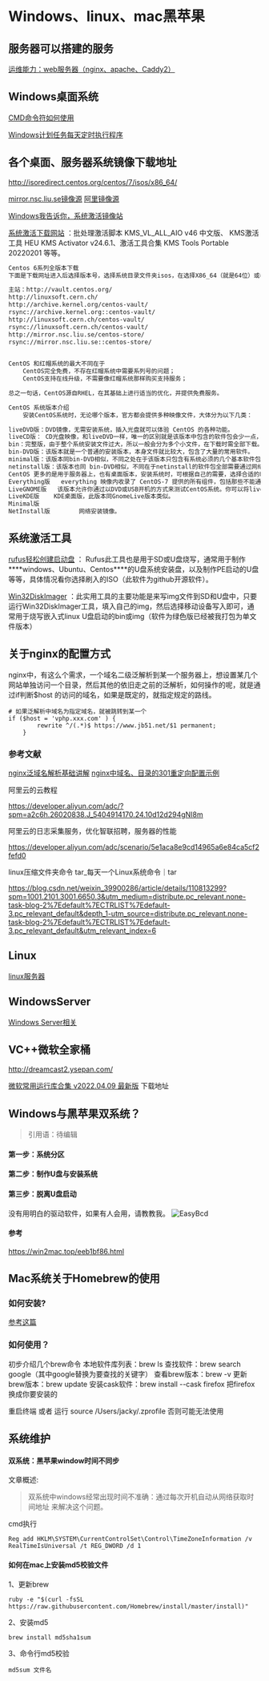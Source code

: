 # Windows、linux、mac黑苹果

## 服务器可以搭建的服务

[运维能力：web服务器（nginx、apache、Caddy2）](Note/TechN/ywshow/webserver.md)



## Windows桌面系统

[CMD命令符如何使用](Note/other/cmd.md)

[Windows计划任务每天定时执行程序](https://zhuanlan.zhihu.com/p/430602325)

## 各个桌面、服务器系统镜像下载地址

http://isoredirect.centos.org/centos/7/isos/x86_64/

[mirror.nsc.liu.se镜像源](http://mirror.nsc.liu.se/CentOS/)
[阿里镜像源](http://mirrors.aliyun.com/centos/7.9.2009/isos/x86_64/)

 [Windows我告诉你，系统激活镜像站](https://msdn.itellyou.cn/) 

 [系统激活下载网站](http://www.aichunjing.com/jhgj1/) ：批处理激活脚本 KMS_VL_ALL_AIO v46 中文版、 KMS激活工具 HEU KMS Activator v24.6.1、激活工具合集 KMS Tools Portable 20220201  等等。

```tex
Centos 6系列全版本下载
下面是下载网址进入后选择版本号，选择系统目录文件夹isos，在选择X86_64（就是64位）或者i386（就是32位），进入后就看到了，复制到迅雷下载即可。

主站：http://vault.centos.org/
http://linuxsoft.cern.ch/
http://archive.kernel.org/centos-vault/
rsync://archive.kernel.org::centos-vault/
http://linuxsoft.cern.ch/centos-vault/
rsync://linuxsoft.cern.ch/centos-vault/
http://mirror.nsc.liu.se/centos-store/
rsync://mirror.nsc.liu.se::centos-store/
 

CentOS 和红帽系统的最大不同在于
    CentOS完全免费，不存在红帽系统中需要系列号的问题；
    CentOS支持在线升级，不需要像红帽系统那样购买支持服务； 

总之一句话，CentOS源自RHEL，在其基础上进行适当的优化，并提供免费服务。

CentOS 系统版本介绍
    安装CentOS系统时，无论哪个版本，官方都会提供多种映像文件，大体分为以下几类：

liveDVD版：DVD镜像，无需安装系统，插入光盘就可以体验 CentOS 的各种功能。
liveCD版： CD光盘映像，和liveDVD一样，唯一的区别就是该版本中包含的软件包会少一点，安装系统时使用 U 盘或者CD光盘进行安装。
bin：完整版，由于整个系统安装文件过大，所以一般会分为多个小文件，在下载时需全部下载。
bin-DVD版：该版本就是一个普通的安装版本，本身文件就比较大，包含了大量的常用软件。
minimal版：该版本同bin-DVD相似，不同之处在于该版本只包含有系统必须的几个基本软件包。
netinstall版：该版本也同 bin-DVD相似，不同在于netinstall的软件包全部需要通过网络下载进行安装。
CentOS 更多的是用于服务器上，也有桌面版本，安装系统时，可根据自己的需要，选择合适的映像。安装映像版本解析DVD版,假若你不清楚用哪个映像，就选择DVD版本映像，此版本可以让你选择需要安装的组件，并包含所有在图像安装界面内可选择的组件。
Everything版   everything 映像内收录了 CentOS-7 提供的所有组件，包括那些不能通过安装程序直接安装的组件。
LiveGNOME版   该版本允许你通过以DVD或USB开机的方式来测试CentOS系统。你可以将live映像上的系统安装到映像，但是此版本会安装live映像内包含的所有的组件。
LiveKDE版    KDE桌面版，此版本同GnomeLive版本类似。
Minimal版
NetInstall版        网络安装镜像。
```

## 系统激活工具

 [rufus轻松创建启动盘](http://rufus.ie/zh/) ： Rufus此工具也是用于SD或U盘烧写，通常用于制作***\*windows、Ubuntu、Centos\****的U盘系统安装盘，以及制作PE启动的U盘等等，具体情况看你选择刷入的ISO（此软件为github开源软件）。

[Win32DiskImager](https://win32diskimager.org/) ：此实用工具的主要功能是来写img文件到SD和U盘中，只要运行Win32DiskImager工具，填入自己的img，然后选择移动设备写入即可，通常用于烧写嵌入式linux U盘启动的bin或img（软件为绿色版已经被我打包为单文件版本）

## 关于nginx的配置方式

nginx中，有这么个需求，一个域名二级泛解析到某一个服务器上，想设置某几个网站单独访问一个目录，然后其他的依旧走之前的泛解析，如何操作的呢，就是通过if判断$host 的访问的域名，如果是既定的，就指定规定的路线。

```Shell
# 如果泛解析中域名为指定域名，就被跳转到某一个
if ($host = 'vphp.xxx.com' ) {
        rewrite ^/(.*)$ https://www.jb51.net/$1 permanent;
    }
```


### 参考文献
[nginx泛域名解析基础讲解](https://www.liuvv.com/p/d039.html)
[nginx中域名、目录的301重定向配置示例](https://www.jb51.net/article/52570.htm)



阿里云的云教程

https://developer.aliyun.com/adc/?spm=a2c6h.26020838.J_5404914170.24.10d12d294gNI8m

阿里云的日志采集服务，优化智联招聘，服务器的性能

https://developer.aliyun.com/adc/scenario/5e1aca8e9cd14965a6e84ca5cf2fefd0

linux压缩文件夹命令 tar_每天一个Linux系统命令｜tar

https://blog.csdn.net/weixin_39900286/article/details/110813299?spm=1001.2101.3001.6650.3&utm_medium=distribute.pc_relevant.none-task-blog-2%7Edefault%7ECTRLIST%7Edefault-3.pc_relevant_default&depth_1-utm_source=distribute.pc_relevant.none-task-blog-2%7Edefault%7ECTRLIST%7Edefault-3.pc_relevant_default&utm_relevant_index=6

## Linux

[linux服务器](linux.md)

## WindowsServer

[Windows Server相关](WinServe.md)

## VC++微软全家桶

http://dreamcast2.ysepan.com/

[微软常用运行库合集 v2022.04.09 最新版](https://www.downg.com/soft/42101.html#down) 下载地址

## Windows与黑苹果双系统？

> 引用语：待编辑

#### 第一步：系统分区
#### 第二步：制作U盘与安装系统
#### 第三步：脱离U盘启动



没有用明白的驱动软件，如果有人会用，请教教我。
![EasyBcd](index.assets/watermark,type_d3F5LXplbmhlaQ,shadow_50,text_Q1NETiBA5Y2a57yU,size_20,color_FFFFFF,t_70,g_se,x_16-16517353766902.png)



#### 参考
https://win2mac.top/eeb1bf86.html







## Mac系统关于Homebrew的使用
### 如何安装?
[参考这篇](https://zhuanlan.zhihu.com/p/111014448)

### 如何使用？

初步介绍几个brew命令
本地软件库列表：brew ls
查找软件：brew search google（其中google替换为要查找的关键字）
查看brew版本：brew -v  更新brew版本：brew update
安装cask软件：brew install --cask firefox 把firefox换成你要安装的
    
 重启终端 或者 运行 source /Users/jacky/.zprofile   否则可能无法使用



## 系统维护

#### 双系统：黑苹果window时间不同步

文章概述:

> 双系统中windows经常出现时间不准确：通过每次开机自动从网络获取时间地址 来解决这个问题。


cmd执行

```Cmd
Reg add HKLM\SYSTEM\CurrentControlSet\Control\TimeZoneInformation /v RealTimeIsUniversal /t REG_DWORD /d 1
```



#### 如何在mac上安装md5校验文件

1、更新brew

```Shell
ruby -e "$(curl -fsSL https://raw.githubusercontent.com/Homebrew/install/master/install)"
```

2、安装md5

```Shell
brew install md5sha1sum
```

3、命令行md5校验

```Shell
md5sum 文件名
```





